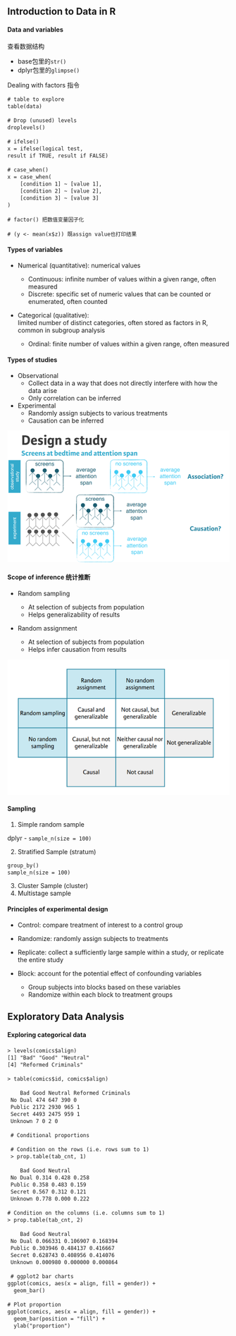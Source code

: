 ## Introduction to Data in R

#### Data and variables
查看数据结构
- base包里的`str()`
- dplyr包里的`glimpse()`

Dealing with factors 指令
```
# table to explore
table(data)

# Drop (unused) levels
droplevels()

# ifelse()
x = ifelse(logical test,  
result if TRUE, result if FALSE)

# case_when()
x = case_when(  
    [condition 1] ~ [value 1],  
    [condition 2] ~ [value 2],  
    [condition 3] ~ [value 3]  
)

# factor() 把数值变量因子化

# (y <- mean(x$z)) 既assign value也打印结果
```

#### Types of variables
- Numerical (quantitative): numerical values
	- Continuous: infinite number of values within a given range, often measured
	- Discrete: specific set of numeric values that can be counted or enumerated, often counted

- Categorical (qualitative):   
limited number of distinct categories, often stored as factors in R, common in subgroup analysis
	- Ordinal: finite number of values within a given range, often measured

#### Types of studies
- Observational
	- Collect data in a way that does not directly interfere with how the data arise
	- Only correlation can be inferred
- Experimental
	- Randomly assign subjects to various treatments
	- Causation can be inferred

<img src="rlearning-study-design.png" width="600">

#### Scope of inference 统计推断
- Random sampling
	- At selection of subjects from population
	- Helps generalizability of results

- Random assignment
	- At selection of subjects from population
	- Helps infer causation from results

<img src="rlearning-inference.png" width="600">

#### Sampling
1. Simple random sample

dplyr - `sample_n(size = 100)`

2. Stratified Sample (stratum)


```
group_by()
sample_n(size = 100)
```

3. Cluster Sample (cluster)
4. Multistage sample

#### Principles of experimental design
- Control: compare treatment of interest to a control group

- Randomize: randomly assign subjects to treatments

- Replicate: collect a sufficiently large sample within a study, or replicate the entire study

- Block: account for the potential effect of confounding variables
	- Group subjects into blocks based on these variables
	- Randomize within each block to treatment groups

## Exploratory Data Analysis

#### Exploring categorical data
```
> levels(comics$align)
[1] "Bad" "Good" "Neutral"
[4] "Reformed Criminals" 

> table(comics$id, comics$align)

 	Bad Good Neutral Reformed Criminals
 No Dual 474 647 390 0
 Public 2172 2930 965 1
 Secret 4493 2475 959 1
 Unknown 7 0 2 0
 
 # Conditional proportions
 
 # Condition on the rows (i.e. rows sum to 1)
 > prop.table(tab_cnt, 1)

 	Bad Good Neutral
 No Dual 0.314 0.428 0.258
 Public 0.358 0.483 0.159
 Secret 0.567 0.312 0.121
 Unknown 0.778 0.000 0.222

# Condition on the columns (i.e. columns sum to 1)
> prop.table(tab_cnt, 2)

 	Bad Good Neutral
 No Dual 0.066331 0.106907 0.168394
 Public 0.303946 0.484137 0.416667
 Secret 0.628743 0.408956 0.414076
 Unknown 0.000980 0.000000 0.000864
 
 # ggplot2 bar charts
ggplot(comics, aes(x = align, fill = gender)) +
  geom_bar()
  
# Plot proportion
ggplot(comics, aes(x = align, fill = gender)) + 
  geom_bar(position = "fill") +
  ylab("proportion")
```
